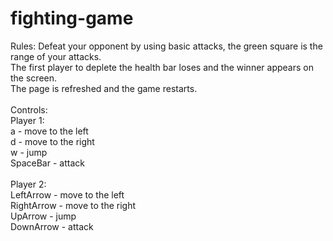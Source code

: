 # fighting-game
Rules: Defeat your opponent by using basic attacks, the green square is the range of your attacks.
<br> The first player to deplete the health bar loses and the winner appears on the screen.
<br> The page is refreshed and the game restarts.
<br>
<br>
Controls:
<br>
Player 1:
<br> a - move to the left
<br> d - move to the right
<br> w - jump
<br> SpaceBar - attack
<br>
<br>
Player 2:
<br> LeftArrow - move to the left
<br> RightArrow - move to the right
<br> UpArrow - jump
<br> DownArrow - attack
